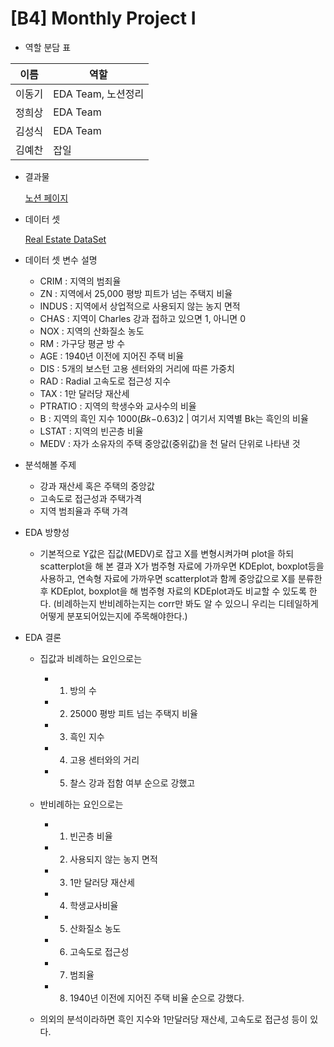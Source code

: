# [B4] Monthly Project I



- 역할 분담 표

| 이름 | 역할 |
| --- | --- |
| 이동기 | EDA Team, 노션정리 |
| 정희상 | EDA Team |
| 김성식 | EDA Team |
| 김예찬 | 잡일 |

- 결과물
    
    [노션 페이지](https://www.notion.so/93fc5a1ebd7e481ab2568f4034142633?v=84eccd451b14445f973504f67314aacd)
    

- 데이터 셋
  
  [Real Estate DataSet](https://www.kaggle.com/datasets/arslanali4343/real-estate-dataset)


  
- 데이터 셋 변수 설명

  - CRIM : 지역의 범죄율
  - ZN : 지역에서 25,000 평방 피트가 넘는 주택지 비율
  - INDUS : 지역에서 상업적으로 사용되지 않는 농지 면적
  - CHAS : 지역이 Charles 강과 접하고 있으면 1, 아니면 0
  - NOX : 지역의 산화질소 농도
  - RM : 가구당 평균 방 수
  - AGE : 1940년 이전에 지어진 주택 비율
  - DIS : 5개의 보스턴 고용 센터와의 거리에 따른 가중치
  - RAD : Radial 고속도로 접근성 지수
  - TAX : 1만 달러당 재산세
  - PTRATIO : 지역의 학생수와 교사수의 비율
  - B : 지역의 흑인 지수  1000(𝐵𝑘−0.63)2 | 여기서 지역별 Bk는 흑인의 비율
  - LSTAT : 지역의 빈곤층 비율
  - MEDV : 자가 소유자의 주택 중앙값(중위값)을 천 달러 단위로 나타낸 것



- 분석해볼 주제

  - 강과 재산세 혹은 주택의 중앙값
  - 고속도로 접근성과 주택가격
  - 지역 범죄율과 주택 가격
 
  
- EDA 방향성

  - 기본적으로 Y값은 집값(MEDV)로 잡고 X를 변형시켜가며 plot을 하되 scatterplot을 해 본 결과 X가 범주형 자료에 가까우면 KDEplot, boxplot등을 사용하고, 연속형 자료에 가까우면 scatterplot과 함께 중앙값으로 X를 분류한 후 KDEplot, boxplot을 해 범주형 자료의 KDEplot과도 비교할 수 있도록 한다. (비례하는지 반비례하는지는 corr만 봐도 알 수 있으니 우리는 디테일하게 어떻게 분포되어있는지에 주목해야한다.)
 

- EDA 결론
  - 집값과 비례하는 요인으로는
    - 1. 방의 수
    - 2. 25000 평방 피트 넘는 주택지 비율
    - 3. 흑인 지수
    - 4. 고용 센터와의 거리
    - 5. 찰스 강과 접함 여부 순으로 강했고

  - 반비례하는 요인으로는
    - 1. 빈곤층 비율
    - 2. 사용되지 않는 농지 면적
    - 3. 1만 달러당 재산세
    - 4. 학생교사비율
    - 5. 산화질소 농도
    - 6. 고속도로 접근성
    - 7. 범죄율
    - 8. 1940년 이전에 지어진 주택 비율 순으로 강했다.

  - 의외의 분석이라하면 흑인 지수와 1만달러당 재산세, 고속도로 접근성 등이 있다.

